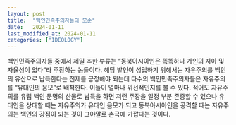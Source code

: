 ```yaml
---
layout: post
title:  "백인민족주의자들의 모순"
date:   2024-01-11
last_modified_at: 2024-01-11
categories: ["IDEOLOGY"]
---
```


백인민족주의자들 중에서 제일 추한 부류는 “동북아시아인은 똑똑하나 개인의 자아 및 자율성이 없다”라 주장하는 놈들이다. 해당 발언이 성립하기 위해서는 자유주의를 백인의 유산으로 납득한다는 전제를 긍정해야 되는데 다수의 백인민족주의자들은 자유주의를 “유대인의 음모”로 배척한다. 이들이 얼마나 위선적인지를 볼 수 있다. 적어도 자유주의를 유럽 백인 문명의 산물로 납득을 하면 저런 주장을 일정 부분 존중할 수 있으나 유대인을 상대할 때는 자유주의가 유대인 음모가 되고 동북아시아인을 공격할 때는 자유주의는 백인의 강점이 되는 것이 그야말로 촌극에 가깝다는 것이다.
